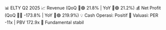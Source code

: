 📊 ELTY Q2 2025
📈 Revenue (QoQ 🔼🟢 21.8% | YoY 🔼🟢 21.2%)
💰 Net Profit (QoQ 🔻🔴 -173.8% | YoY 🔼🟢 219.9%)
💡 Cash Operasi: Positif
🧮 Valuasi: PER -11x | PBV 172.9x
🧱 Fundamental stabil
